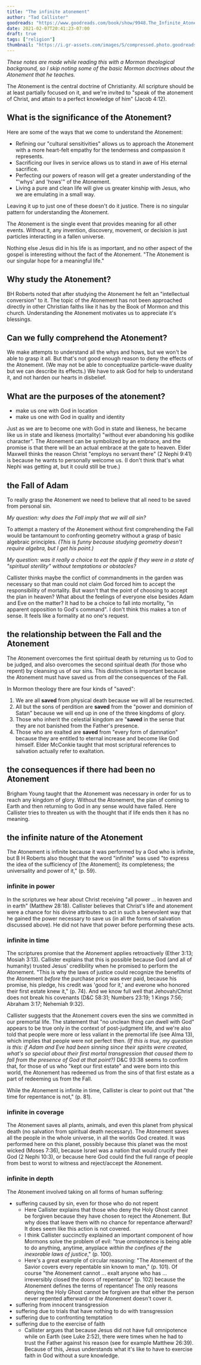 ```yaml
---
title: "The infinite atonement"
author: "Tad Callister"
goodreads: "https://www.goodreads.com/book/show/9948.The_Infinite_Atonement"
date: 2021-02-07T20:41:23-07:00
draft: true
tags: ["religion"]
thumbnail: "https://i.gr-assets.com/images/S/compressed.photo.goodreads.com/books/1391107048l/9948.jpg"
---
```


*These notes are made while reading this with a Mormon theological background, so I skip noting some of the basic Mormon doctrines about the Atonement that he teaches.*

The Atonement is the central doctrine of Christianity. All scripture should be at least partially focused on it, and we're invited to "speak of the atonement of Christ, and attain to a perfect knowledge of him" (Jacob 4:12).

## What is the significance of the Atonement?

Here are some of the ways that we come to understand the Atonement:

- Refining our "cultural sensitivities" allows us to approach the Atonement with a more heart-felt empathy for the tenderness and compassion it represents.
- Sacrificing our lives in service allows us to stand in awe of His eternal sacrifice.
- Perfecting our powers of reason will get a greater understanding of the "'whys' and 'hows'" of the Atonement.
- Living a pure and clean life will give us greater kinship with Jesus, who we are emulating in a small way.

Leaving it up to just one of these doesn't do it justice. There is no singular pattern for understanding the Atonement.

The Atonement is the single event that provides meaning for all other events. Without it, any invention, discovery, movement, or decision is just particles interacting in a fallen universe.

Nothing else Jesus did in his life is as important, and no other aspect of the gospel is interesting without the fact of the Atonement. "The Atonement is our singular hope for a meaningful life."

## Why study the Atonement?

BH Roberts noted that after studying the Atonement he felt an "intellectual conversion" to it. The topic of the Atonement has not been approached directly in other Christian faiths like it has by the Book of Mormon and this church. Understanding the Atonement motivates us to appreciate it's blessings.

## Can we fully comprehend the Atonement?

We make attempts to understand all the whys and hows, but we won't be able to grasp it all. But that's not good enough reason to deny the effects of the Atonement. (We may not be able to conceptualize particle-wave duality but we can describe its effects.) We have to ask God for help to understand it, and not harden our hearts in disbelief.

## What are the purposes of the atonement?

- make us one with God in location
- make us one with God in quality and identity

Just as we are to become one with God in state and likeness, he became like us in state and likeness (mortality) "without ever abandoning his godlike character". The Atonement can be symbolized by an embrace, and the promise is that there will be an actual embrace at the gate to heaven. Elder Maxwell thinks the reason Christ "employs no servant there" (2 Nephi 9:41) is because he wants to personally welcome us. (I don't think that's what Nephi was getting at, but it could still be true.)

## the Fall of Adam

To really grasp the Atonement we need to believe that all need to be saved from personal sin.

*My question: why does the Fall imply that we will all sin?*

To attempt a mastery of the Atonement without first comprehending the Fall would be tantamount to confronting geometry without a grasp of basic algebraic principles. *(This is funny because studying geometry doesn't require algebra, but I get his point.)*

*My question: was it really a choice to eat the apple if they were in a state of "spiritual sterility" without temptations or obstacles?*

Callister thinks maybe the conflict of commandments in the garden was necessary so that man could not claim God forced him to accept the responsibility of mortality. But wasn't that the point of choosing to accept the plan in heaven? What about the feelings of everyone else besides Adam and Eve on the matter? It had to be a choice to fall into mortality, "in apparent opposition to God's command". I don't think this makes a ton of sense. It feels like a formality at no one's request.

## the relationship between the Fall and the Atonement

The Atonement overcomes the first spiritual death by returning us to God to be judged, and also overcomes the second spiritual death (for those who repent) by cleansing us of our sins. This distinction is important because the Atonement must have saved us from *all* the consequences of the Fall.

In Mormon theology there are four kinds of "saved":

1. We are all **saved** from physical death because we will all be resurrected.
1. All but the sons of perdition are **saved** from the "power and dominion of Satan" because we will end up in one of the three kingdoms of glory.
1. Those who inherit the celestial kingdom are "**saved** in the sense that they are not banished from the Father's presence.
1. Those who are exalted are **saved** from "every form of damnation" because they are entitled to eternal increase and become like God himself. Elder McConkie taught that most scriptural references to salvation actually refer to exaltation.

## the consequences if there had been no Atonement

Brigham Young taught that the Atonement was necessary in order for us to reach any kingdom of glory. Without the Atonement, the plan of coming to Earth and then returning to God in any sense would have failed. Here Callister tries to threaten us with the thought that if life ends then it has no meaning.

## the infinite nature of the Atonement

The Atonement is infinite because it was performed by a God who is infinite, but B H Roberts also thought that the word "infinite" was used "to express the idea of the sufficiency of [the Atonement]; its completeness; the universality and power of it," (p. 59).

### infinite in power

In the scriptures we hear about Christ receiving "all power ... in heaven and in earth" (Matthew 28:18). Callister believes that Christ's life and atonement were a chance for his divine attributes to act in such a benevolent way that he gained the power necessary to save us (in all the forms of salvation discussed above). He did not have that power before performing these acts.

### infinite in time

The scriptures promise that the Atonement applies retroactively (Ether 3:13; Mosiah 3:13). Callister explains that this is possible because God (and all of humanity) trusted Jesus' credibility when he promised to perform the Atonement. "This is why the laws of justice could recognize the benefits of the Atonement *before* the purchase price was ever paid, because his promise, his pledge, his credit was 'good for it,' and everone who honored their first estate knew it," (p. 74). And we know full well that Jehovah/Christ does not break his covenants (D&C 58:31; Numbers 23:19; 1 Kings 7:56; Abraham 3:17; Nehemiah 9:32).

Callister suggests that the Atonement covers even the sins we committed in our premortal life. The statement that "no unclean thing can dwell with God" appears to be true only in the context of post-judgment life, and we're also told that people were more or less valiant in the premortal life (see Alma 13), which implies that people were not perfect then. *(If this is true, my question is this: if Adam and Eve had been sinning since their spirits were created, what's so special about their first mortal transgression that caused them to fall from the presence of God at that point?)* D&C 93:38 seems to confirm that, for those of us who "kept our first estate" and were born into this world, the Atonement has redeemed us from the sins of that first estate as a part of redeeming us from the Fall.

While the Atonement is infinite in time, Callister is clear to point out that "the time for repentance is not," (p. 81).

### infinite in coverage

The Atonement saves all plants, animals, and even this planet from physical death (no salvation from spiritual death necessary). The Atonement saves all the people in the whole universe, in all the worlds God created. It was performed here on this planet, possibly because this planet was the most wicked (Moses 7:36), because Israel was a nation that would crucify their God (2 Nephi 10:3), or because here God could find the full range of people from best to worst to witness and reject/accept the Atonement.

### infinite in depth

The Atonement involved taking on all forms of human suffering:

- suffering caused by sin, even for those who do not repent
  - Here Callister explains that those who deny the Holy Ghost cannot be forgiven because they have chosen to reject the Atonement. But why does that leave them with no chance for repentance afterward? It does seem like this action is not covered.
  - I think Callister succinctly explained an important component of how Mormons solve the problem of evil: "true omnipotence is being able to do anything, anytime, anyplace *within the confines of the inexorable laws of justice*," (p. 100).
  - Here's a great example of circular reasoning: "The Atonement of the Savior covers every repentable sin known to man," (p. 101). Of course "the Atonement cannot ... exalt anyone who has ... irreversibly closed the doors of repentance" (p. 102) because the Atonement defines the terms of repentance! The only reasons denying the Holy Ghost cannot be forgiven are that either the person never repented afterward or the Atonement doesn't cover it.
- suffering from innocent transgression
- suffering due to trials that have nothing to do with transgression
- suffering due to confronting temptation
- suffering due to the exercise of faith
  - Callister argues that because Jesus did not have full omnipotence while on Earth (see Luke 2:52), there were times when he had to trust the Father against his reason (see for example Matthew 26:39). Because of this, Jesus understands what it's like to have to exercise faith in God without a sure knowledge.
